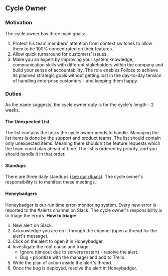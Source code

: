 ## Cycle Owner

### Motivation
The cycle owner has three main goals:
1. Protect his team members' attention from context switches to allow them to be 100% concentrated on their features.
2. Allow quick turnaround for customers' issues. 
3. Make you an expert by improving your system knowledge, communication skills with different stakeholders within the company and build your sense of accountability.
The role enables Folloze to achieve its planned strategic goals without getting lost in the day-to-day tension of handling enterprise customers - and keeping them happy.

### Duties
As the name suggests, the cycle owner duty is for the cycle's length - 2 weeks.

#### The Unexpected List
The list contains the tasks the cycle owner needs to handle. 
Managing the list items is done by the support and product teams.
The list should contain only unexpected items. Meaning there shouldn't be feature requests which the team could plan ahead of time.
The list is ordered by priority, and you should handle it in that order.

#### Standups
There are three daily standups ([see our rituals](https://github.com/zvikamenahemi/handbook/blob/main/our-rituals.md)). 
The cycle owner's responsibility is to manifest these meetings.

#### Honeybadgers
Honeybadger is our run time error-monitoring system. Every new error is reported to the #alerts channel on Slack.
The cycle owner's responsibility is to triage the errors. 
**How to triage:**
1. New alert on Slack.
2. Acknowledge you are on it through the channel (open a thread for the alert's message).
3. Click on the alert to open it in Honeybadger.
4. Investigate the root cause and triage:
    - Ignore (timeout due to servers restart) - resolve the alert.
    - Bug - prioritize with the manager and add to Trello.
5. Write the plan of action inside the alert's thread.
6. Once the bug is deployed, resolve the alert in Honeybadger.
